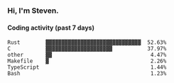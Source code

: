 ### Hi, I'm Steven.

#### Coding activity (past 7 days)
```
Rust        ▓▓▓▓▓▓▓▓▓▓▓▓▓▓▓▓▓▓▓▓▓▓▓▓▓▓▓▓▓▓  52.63%
C           ▓▓▓▓▓▓▓▓▓▓▓▓▓▓▓▓▓▓▓▓▓           37.97%
other       ▓▓                               4.47%
Makefile    ▓                                2.26%
TypeScript                                   1.44%
Bash                                         1.23%
```
